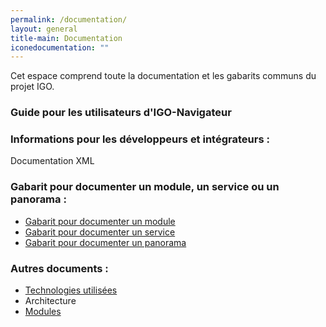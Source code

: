 ```yaml
---
permalink: /documentation/
layout: general
title-main: Documentation
iconedocumentation: ""
---
```


Cet espace comprend toute la documentation et les gabarits communs du projet IGO.


### Guide pour les utilisateurs d'IGO-Navigateur 

### Informations pour les développeurs et intégrateurs :
Documentation XML
### Gabarit pour documenter un module, un service ou un panorama :
* [Gabarit pour documenter un module](/site-web/documentation/doc_module)
* [Gabarit pour documenter un service](/site-web/documentation/doc_service)
* [Gabarit pour documenter un panorama](/site-web/documentation/doc_panorama)

### Autres documents :
* [Technologies utilisées](/site-web/documentation/techno)
* Architecture
* [Modules](/site-web/documentation/module)

